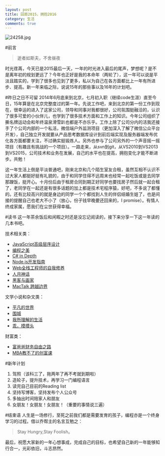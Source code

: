 ```yaml
---
layout: post
title: 回首2015，拥抱2016
category: 生活
comments: true
---
```


![24258.jpg](http://upload-images.jianshu.io/upload_images/1183342-48d66a15ae4be842.jpg?imageMogr2/auto-orient/strip%7CimageView2/2/w/1240)

#前言
>逝者如斯夫，不舍昼夜

时光荏苒，今天已是2015最后一天，一年的时光进入最后的尾声，梦想呢？是不是离年初的规划更远了？今年也正好是我的本命年（两轮了），这一年可以说是平淡且踏实的，学到了很多也见到了更多，私以为自己在各方面都比上一年有所进步、提高。新一年来临之际，说说15年的那些事以及16年的计划吧。

#昨日之日不可留
2014年6月底来到北京，七月初入职（继续code生涯）直至今日，15年算是在北京完整度过的第一年。先说工作吧，来到北京的第一份工作到现在，很幸运的进入了这家公司，领导和同事对我都很好，公司氛围挺融洽的，认识了很多可爱的小伙伴儿，也学到了很多技术方面和工作上的知识。今年公司组织了撕名牌运动会和年终温泉滑雪趴也都是不亦乐乎。工作上除了公司分内的活我还接手了个公司内部的一个私活，微信端户外监测项目（更加深入了解了微信公众平台开发），自己独立开发就要从产品思考数据库设计到前后端实现及服务器端发布优化各方面都要关注，不过确实挺锻炼人。另外也参与了公司另外的一个声音摇一摇项目（有趣且有挑战的一个项目）。一路走来，从svn到git，从VS2010到VS2013到VS2015，公司技术和业务在发展，自己的水平也在提高，拥抱变化才能不断进步。共勉！

这一年生活上倒是平淡普通吧，刚来北京和几个陌生室友合租，虽然互相不认识不过大家人都挺好挺有礼貌的，由于和同学住得不远周末也经常一起吃饭或是去同学那蹭饭，挺开心。十月份后由于租房合同到期正好同学也要找房子然后就一起合租了，老同学在一起还是有很多话题的加上都是技术宅程序猿，好吧，不多说了都懂的。还有比较高兴的就是身边的同学一个个都找到人生的伴侣结婚生娃了，也是间接的提醒自己也老大不小了（放心，份子钱早晚要还回来的，I promise）。有情人终成家属，愿我们在尘世获得幸福。

#读书
这一年茶余饭后和闲暇之时还是没忘记阅读的，接下来分享一下这一年读的几本书吧。

技术相关类：

* [JavaScript高级层序设计](http://book.douban.com/subject/10546125/)
* [编程之美](http://book.douban.com/subject/3004255/)
* [C# in Depth](http://book.douban.com/subject/20490085/)
* [Node.js开发指南](http://book.douban.com/subject/10789820/)
* [Web全栈工程师的自我修养](http://book.douban.com/subject/26598045/)
* [人月神话](http://book.douban.com/subject/1102259/)
* [黑客与画家](http://book.douban.com/subject/6021440/)
* [MacTalk 跨越边界](http://book.douban.com/subject/26663519/)

文学小说和杂文类：

* [平凡的世界](http://book.douban.com/subject/1084165/)
* [围城](http://book.douban.com/subject/1008145/)
* [我所理解的生活](http://book.douban.com/subject/20425053/)
* [乖，摸摸头](http://book.douban.com/subject/25984204/)

财富类：

* [富爸爸财务自由之路](http://book.douban.com/subject/1007510/)
* [MBA教不了的创富课](http://book.douban.com/subject/5921213/)

#新年计划

1. 驾照（该科三了，拖两年了再不考就到期啦）
2. 造轮子，提升技术，再学习一门编程语言
3. 读完自己目前的Reading list
4. 坚持写博客，坚持发布个人公众号
5. 多抽出时间陪家人和朋友
6. 女朋友！女朋友！女朋友！（重要的事情说三遍）

#结束语
人生是一场修行，至死之前我们都是需要发育的孩子，编程亦是一个终身学习的过程。借以乔帮主的名言互勉之：
>Stay Hungry,Stay Foolish。

最后，祝愿大家新的一年心想事成，完成自己的目标，也希望自己新的一年能够知行合一，光彩依旧，斗志昂然。
